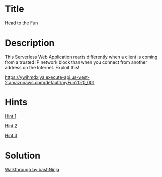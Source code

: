 # Title

Head to the Fun

# Description

This Serverless Web Application reacts differently when a client is coming from a trusted IP network block than when you connect from another address on the Internet. Exploit this!

https://ywihmdxlya.execute-api.us-west-2.amazonaws.com/default/myFun2020_001

# Hints

[Hint 1](challenge_hint_1.md)

[Hint 2](challenge_hint_2.md)

[Hint 3](challenge_hint_3.md)

# Solution

[Walkthrough by bashNinja](solution_bashNinja.md)